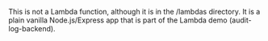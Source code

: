 This is not a Lambda function, although it is in the /lambdas directory. It is a plain vanilla Node.js/Express app that
is part of the Lambda demo (audit-log-backend).
